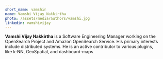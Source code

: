 ```yaml
---
short_name: vamshin
name: Vamshi Vijay Nakkirtha
photo: /assets/media/authors/vamshi.jpg
linkedin: vamshivijay
---
```

**Vamshi Vijay Nakkirtha** is a Software Engineering Manager working on the OpenSearch Project and Amazon OpenSearch Service. His primary interests include distributed systems. He is an active contributor to various plugins, like k-NN, GeoSpatial, and dashboard-maps.
 
